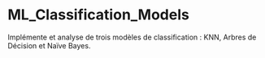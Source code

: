 # ML_Classification_Models
Implémente et analyse de trois modèles de classification : KNN, Arbres de Décision et Naïve Bayes.
